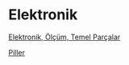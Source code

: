 # Elektronik

[Elektronik, Ölçüm, Temel Parçalar](elektronik-temel-parcalar-aletler.html)

[Piller](elektronik-piller.html)


